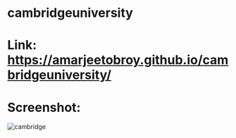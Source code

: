 # cambridgeuniversity

#  Link: https://amarjeetobroy.github.io/cambridgeuniversity/
     
 # Screenshot: 
 
 ![cambridge](https://github.com/amarjeetobroy/cambridgeuniversity/assets/115175619/70110af4-0b36-43d9-a612-55abb904e3be)
